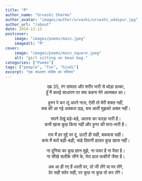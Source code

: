```yaml
---
title: "मैं"
author_name: "Urvashi Sharma"
author_avatar: "images/author/urvashi/urvashi_udaipur.jpg"
author_url: "/about"
date: 2024-11-12
postcover:
    image: "images/poems/main.jpeg"
    imagealt: "मैं"
cover:
    image: "images/poems/main_square.jpeg"
    alt: "girl sitting on bean bag."
categories: ["Poems"]
tags: ["people", "fun", "hindi"]
excerpt: "एक साधारण व्यक्ति का परिचय"
---
```

<center>

उम्र 35, रंग सांवला और शरीर भारी से थोड़ा हल्का,<br>
हूँ मैं कतई साधारण पर क्या कहना मेरे आत्मबल का।


हुस्न पे कर लूं अपने नाज़, ऐसी तो मेरी शक्ल नहीं,<br>
कब की आ गई अक्कल दाढ़, बस आती मुझको अक्ल नहीं।


सपने देखूं बड़े-बड़े, आलस का पलड़ा भारी है।<br>
कभी खास कुछ किया नहीं और हुनर की मारा-मारी है।


राय मैं हर मुद्दे पर दूं, उल्टी ही सही, बकवास सही।<br>
करूं मैं बातें बड़ी-बड़ी, चाहे दिमागी हालत कुछ खास नहीं।


ना दुनिया का कुछ ज्ञान मुझे, ना पावर है ना पैसा है।<br>
ना सीखे सलीके जीने के, मेरा हाल फकीरों जैसा है।


अब आ ही गए हैं धरती पर, तो जी लेंगे या मर लेंगे,<br>
देर सही सवेर सही, पर कुछ ना कुछ तो कर लेंगे।

</center>